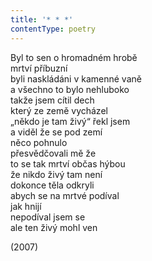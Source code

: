 ```yaml
---
title: '* * *'
contentType: poetry
---
```


<section>

Byl to sen o hromadném hrobě  
mrtví příbuzní  
byli naskládáni v kamenné vaně  
a všechno to bylo nehluboko  
takže jsem cítil dech  
který ze země vycházel  
„někdo je tam živý“ řekl jsem  
a viděl že se pod zemí  
něco pohnulo  
přesvědčovali mě že  
to se tak mrtví občas hýbou  
že nikdo živý tam není  
dokonce těla odkryli  
abych se na mrtvé podíval  
jak hnijí  
nepodíval jsem se  
ale ten živý mohl ven

</section>

<section>

(2007)

</section>
